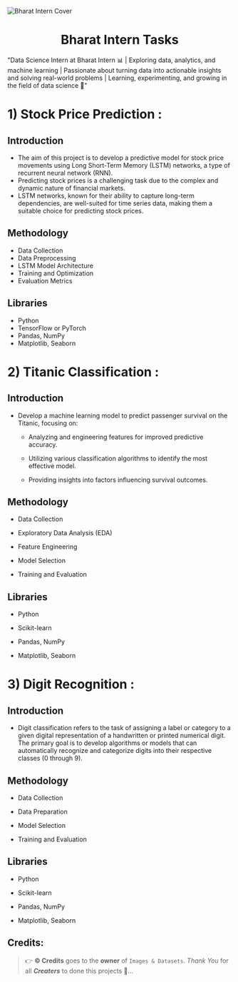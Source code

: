 ![Bharat Intern Cover](https://github.com/C-Logesh-Perumal-29/Bharat_Intern_Tasks/assets/125385633/921b00c4-0b2a-4ae8-89b4-0d677bbffa45)

<div align=center>
  <h1> Bharat Intern Tasks </h1>
</div>

"Data Science Intern at Bharat Intern 📊 | Exploring data, analytics, and machine learning | Passionate about turning data into actionable insights and solving real-world problems | Learning, experimenting, and growing in the field of data science 🚀"

# 1) Stock Price Prediction :

  ##  Introduction
  
  - The aim of this project is to develop a predictive model for stock price movements using Long Short-Term Memory (LSTM) networks, a type of recurrent neural network (RNN).
  - Predicting stock prices is a challenging task due to the complex and dynamic nature of financial markets.
  - LSTM networks, known for their ability to capture long-term dependencies, are well-suited for time series data, making them a suitable choice for predicting stock prices.

  ## Methodology

  - Data Collection
  - Data Preprocessing
  - LSTM Model Architecture
  - Training and Optimization
  - Evaluation Metrics

  ## Libraries 

  - Python
  - TensorFlow or PyTorch
  - Pandas, NumPy
  - Matplotlib, Seaborn

# 2) Titanic Classification :

  ## Introduction 
  
  - Develop a machine learning model to predict passenger survival on the Titanic, focusing on:
  
      - Analyzing and engineering features for improved predictive accuracy.
          
      - Utilizing various classification algorithms to identify the most effective model.
          
      - Providing insights into factors influencing survival outcomes.
        
  ## Methodology

  - Data Collection
  
  - Exploratory Data Analysis (EDA)
  
  - Feature Engineering
  
  - Model Selection
  
  - Training and Evaluation

  ## Libraries

  - Python
    
  - Scikit-learn
    
  - Pandas, NumPy
    
  - Matplotlib, Seaborn

# 3) Digit Recognition :

   ## Introduction

  - Digit classification refers to the task of assigning a label or category to a given digital representation of a handwritten or printed numerical digit. The primary goal is to develop algorithms or models that can automatically recognize and categorize digits into their respective classes (0 through 9).
  
   ## Methodology

  - Data Collection
    
  - Data Preparation
    
  - Model Selection
    
  - Training and Evaluation
  
   ## Libraries

  - Python
    
  - Scikit-learn
    
  - Pandas, NumPy
    
  - Matplotlib, Seaborn
  
## Credits:

  > 👉 **©️ Credits** goes to the **owner** of `Images & Datasets`. _Thank You_ for all _**Creaters**_ to done this projects 🤝...

